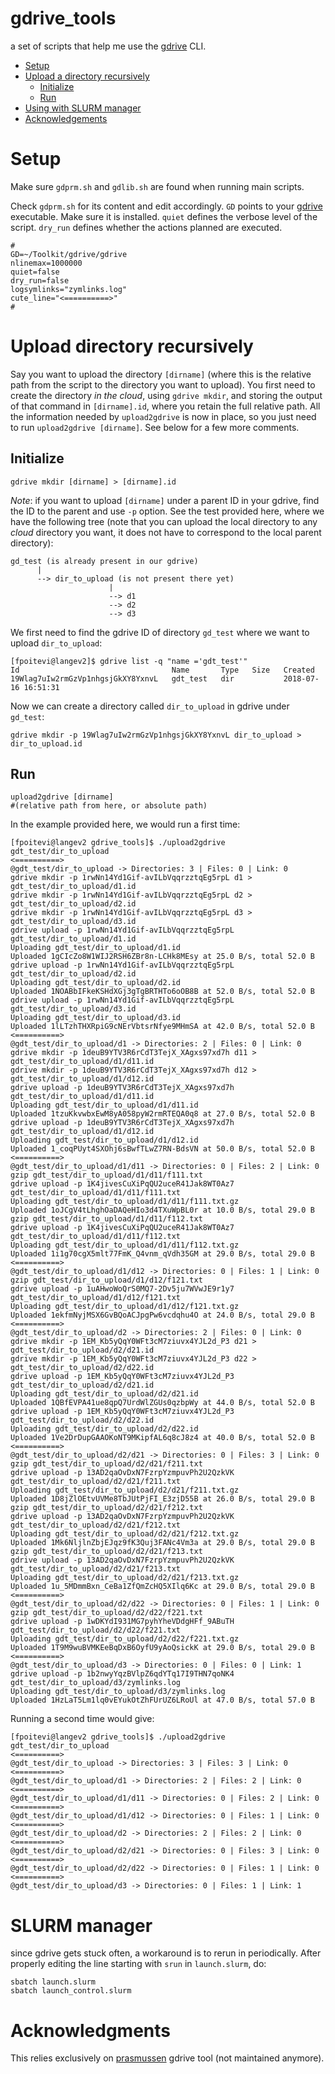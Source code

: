 # gdrive_tools
a set of scripts that help me use the [gdrive](https://github.com/prasmussen/gdrive) CLI.

* [Setup](#setup)
* [Upload a directory recursively](#upload)
  * [Initialize](#upload_init)
  * [Run](#upload_run)
* [Using with SLURM manager](#slurm)
* [Acknowledgements](#acknowledgements)

# Setup <a id='setup'></a>
Make sure `gdprm.sh` and `gdlib.sh` are found when running main scripts.

Check `gdprm.sh` for its content and edit accordingly. `GD` points to your [gdrive](https://github.com/prasmussen/gdrive) executable. Make sure it is installed. `quiet` defines the verbose level of the script. `dry_run` defines whether the actions planned are executed. 
```#!/bin/bash
# 
GD=~/Toolkit/gdrive/gdrive
nlinemax=1000000
quiet=false
dry_run=false
logsymlinks="zymlinks.log"
cute_line="<==========>"
#
```

# Upload directory recursively <a id='upload'></a>

Say you want to upload the directory `[dirname]` (where this is the relative path from the script to the directory you want to upload). You first need to create the directory *in the cloud*, using `gdrive mkdir`, and storing the output of that command in `[dirname].id`, where you retain the full relative path. All the information needed by `upload2gdrive` is now in place, so you just need to run `upload2gdrive [dirname]`. See below for a few more comments.

## Initialize <a id='upload_init'></a>
```
gdrive mkdir [dirname] > [dirname].id
```
*Note*: if you want to upload `[dirname]` under a parent ID in your gdrive, find the ID to the parent and use `-p` option. See the test provided here, where we have the following tree (note that you can upload the local directory to any *cloud* directory you want, it does not have to correspond to the local parent directory):
```
gd_test (is already present in our gdrive)
      |
      --> dir_to_upload (is not present there yet)
                      |
                      --> d1
                      --> d2
                      --> d3
``` 
We first need to find the gdrive ID of directory `gd_test` where we want to upload `dir_to_upload`:
```
[fpoitevi@langev2]$ gdrive list -q "name ='gdt_test'"
Id                                  Name       Type   Size   Created
19Wlag7uIw2rmGzVp1nhgsjGkXY8YxnvL   gdt_test   dir           2018-07-16 16:51:31
```
Now we can create a directory called `dir_to_upload` in gdrive under `gd_test`:
```
gdrive mkdir -p 19Wlag7uIw2rmGzVp1nhgsjGkXY8YxnvL dir_to_upload > dir_to_upload.id
```

## Run <a id='upload_run'></a>
```
upload2gdrive [dirname] 
#(relative path from here, or absolute path)
```

In the example provided here, we would run a first time:
```
[fpoitevi@langev2 gdrive_tools]$ ./upload2gdrive gdt_test/dir_to_upload
<==========>
@gdt_test/dir_to_upload -> Directories: 3 | Files: 0 | Link: 0
gdrive mkdir -p 1rwNn14Yd1Gif-avILbVqqrzztqEg5rpL d1 > gdt_test/dir_to_upload/d1.id
gdrive mkdir -p 1rwNn14Yd1Gif-avILbVqqrzztqEg5rpL d2 > gdt_test/dir_to_upload/d2.id
gdrive mkdir -p 1rwNn14Yd1Gif-avILbVqqrzztqEg5rpL d3 > gdt_test/dir_to_upload/d3.id
gdrive upload -p 1rwNn14Yd1Gif-avILbVqqrzztqEg5rpL gdt_test/dir_to_upload/d1.id
Uploading gdt_test/dir_to_upload/d1.id
Uploaded 1gCIcZo8W1WIJ2RSH6ZBr8n-LCHk8MEsy at 25.0 B/s, total 52.0 B
gdrive upload -p 1rwNn14Yd1Gif-avILbVqqrzztqEg5rpL gdt_test/dir_to_upload/d2.id
Uploading gdt_test/dir_to_upload/d2.id
Uploaded 1NOABbIFkeKSHdXGj3gTgBRTHTo6oOB8B at 52.0 B/s, total 52.0 B
gdrive upload -p 1rwNn14Yd1Gif-avILbVqqrzztqEg5rpL gdt_test/dir_to_upload/d3.id
Uploading gdt_test/dir_to_upload/d3.id
Uploaded 1lLTzhTHXRpiG9cNErVbtsrNfye9MHmSA at 42.0 B/s, total 52.0 B
<==========>
@gdt_test/dir_to_upload/d1 -> Directories: 2 | Files: 0 | Link: 0
gdrive mkdir -p 1deuB9YTV3R6rCdT3TejX_XAgxs97xd7h d11 > gdt_test/dir_to_upload/d1/d11.id
gdrive mkdir -p 1deuB9YTV3R6rCdT3TejX_XAgxs97xd7h d12 > gdt_test/dir_to_upload/d1/d12.id
gdrive upload -p 1deuB9YTV3R6rCdT3TejX_XAgxs97xd7h gdt_test/dir_to_upload/d1/d11.id
Uploading gdt_test/dir_to_upload/d1/d11.id
Uploaded 1tzuKkvwbxEwM8yA058pyW2rmRTEQA0q8 at 27.0 B/s, total 52.0 B
gdrive upload -p 1deuB9YTV3R6rCdT3TejX_XAgxs97xd7h gdt_test/dir_to_upload/d1/d12.id
Uploading gdt_test/dir_to_upload/d1/d12.id
Uploaded 1_coqPUyt4SXOhj6sBwfTLwZ7RN-BdsVN at 50.0 B/s, total 52.0 B
<==========>
@gdt_test/dir_to_upload/d1/d11 -> Directories: 0 | Files: 2 | Link: 0
gzip gdt_test/dir_to_upload/d1/d11/f111.txt
gdrive upload -p 1K4jivesCuXiPqQU2uceR41Jak8WT0Az7 gdt_test/dir_to_upload/d1/d11/f111.txt
Uploading gdt_test/dir_to_upload/d1/d11/f111.txt.gz
Uploaded 1oJCgV4tLhghOaDAQeHIo3d4TXuWpBL0r at 10.0 B/s, total 29.0 B
gzip gdt_test/dir_to_upload/d1/d11/f112.txt
gdrive upload -p 1K4jivesCuXiPqQU2uceR41Jak8WT0Az7 gdt_test/dir_to_upload/d1/d11/f112.txt
Uploading gdt_test/dir_to_upload/d1/d11/f112.txt.gz
Uploaded 1i1g70cgX5mlt77FmK_Q4vnm_qVdh35GM at 29.0 B/s, total 29.0 B
<==========>
@gdt_test/dir_to_upload/d1/d12 -> Directories: 0 | Files: 1 | Link: 0
gzip gdt_test/dir_to_upload/d1/d12/f121.txt
gdrive upload -p 1uAHwoWoQrS0MQ7-2Dv5ju7WVwJE9r1y7 gdt_test/dir_to_upload/d1/d12/f121.txt
Uploading gdt_test/dir_to_upload/d1/d12/f121.txt.gz
Uploaded 1ekfmNyjMSX6GvBQoACJpgPw6vcdqhu4O at 24.0 B/s, total 29.0 B
<==========>
@gdt_test/dir_to_upload/d2 -> Directories: 2 | Files: 0 | Link: 0
gdrive mkdir -p 1EM_Kb5yQqY0WFt3cM7ziuvx4YJL2d_P3 d21 > gdt_test/dir_to_upload/d2/d21.id
gdrive mkdir -p 1EM_Kb5yQqY0WFt3cM7ziuvx4YJL2d_P3 d22 > gdt_test/dir_to_upload/d2/d22.id
gdrive upload -p 1EM_Kb5yQqY0WFt3cM7ziuvx4YJL2d_P3 gdt_test/dir_to_upload/d2/d21.id
Uploading gdt_test/dir_to_upload/d2/d21.id
Uploaded 1QBfEVPA41ue8qpQ7UrdWlZGUs0qzbpWy at 44.0 B/s, total 52.0 B
gdrive upload -p 1EM_Kb5yQqY0WFt3cM7ziuvx4YJL2d_P3 gdt_test/dir_to_upload/d2/d22.id
Uploading gdt_test/dir_to_upload/d2/d22.id
Uploaded 1Ve2DrDupGAAOKoNT9MKipfAL6q8cJ8z4 at 40.0 B/s, total 52.0 B
<==========>
@gdt_test/dir_to_upload/d2/d21 -> Directories: 0 | Files: 3 | Link: 0
gzip gdt_test/dir_to_upload/d2/d21/f211.txt
gdrive upload -p 13AD2qaOvDxN7FzrpYzmpuvPh2U2QzkVK gdt_test/dir_to_upload/d2/d21/f211.txt
Uploading gdt_test/dir_to_upload/d2/d21/f211.txt.gz
Uploaded 1D8jZlOEtvUVMe8TbJUtPjFI_E3zjD55B at 26.0 B/s, total 29.0 B
gzip gdt_test/dir_to_upload/d2/d21/f212.txt
gdrive upload -p 13AD2qaOvDxN7FzrpYzmpuvPh2U2QzkVK gdt_test/dir_to_upload/d2/d21/f212.txt
Uploading gdt_test/dir_to_upload/d2/d21/f212.txt.gz
Uploaded 1Mk6NljlnZbjEJqz9fK3Quj3FANc4Vm3a at 29.0 B/s, total 29.0 B
gzip gdt_test/dir_to_upload/d2/d21/f213.txt
gdrive upload -p 13AD2qaOvDxN7FzrpYzmpuvPh2U2QzkVK gdt_test/dir_to_upload/d2/d21/f213.txt
Uploading gdt_test/dir_to_upload/d2/d21/f213.txt.gz
Uploaded 1u_5MDmmBxn_CeBa1ZfQmZcHQ5XIlq6Kc at 29.0 B/s, total 29.0 B
<==========>
@gdt_test/dir_to_upload/d2/d22 -> Directories: 0 | Files: 1 | Link: 0
gzip gdt_test/dir_to_upload/d2/d22/f221.txt
gdrive upload -p 1wDKYdI931MG7pyhYheVDdgHFf_9ABuTH gdt_test/dir_to_upload/d2/d22/f221.txt
Uploading gdt_test/dir_to_upload/d2/d22/f221.txt.gz
Uploaded 1T9M9wuBVMKEeBqDxB6OyfU9yAoQsickK at 29.0 B/s, total 29.0 B
<==========>
@gdt_test/dir_to_upload/d3 -> Directories: 0 | Files: 0 | Link: 1
gdrive upload -p 1b2nwyYqzBVlpZ6qdYTq17I9THN7qoNK4 gdt_test/dir_to_upload/d3/zymlinks.log
Uploading gdt_test/dir_to_upload/d3/zymlinks.log
Uploaded 1HzLaT5Lm1lq0vEYukOtZhFUrUZ6LRoUl at 47.0 B/s, total 57.0 B
```

Running a second time would give:
```
[fpoitevi@langev2 gdrive_tools]$ ./upload2gdrive gdt_test/dir_to_upload
<==========>
@gdt_test/dir_to_upload -> Directories: 3 | Files: 3 | Link: 0
<==========>
@gdt_test/dir_to_upload/d1 -> Directories: 2 | Files: 2 | Link: 0
<==========>
@gdt_test/dir_to_upload/d1/d11 -> Directories: 0 | Files: 2 | Link: 0
<==========>
@gdt_test/dir_to_upload/d1/d12 -> Directories: 0 | Files: 1 | Link: 0
<==========>
@gdt_test/dir_to_upload/d2 -> Directories: 2 | Files: 2 | Link: 0
<==========>
@gdt_test/dir_to_upload/d2/d21 -> Directories: 0 | Files: 3 | Link: 0
<==========>
@gdt_test/dir_to_upload/d2/d22 -> Directories: 0 | Files: 1 | Link: 0
<==========>
@gdt_test/dir_to_upload/d3 -> Directories: 0 | Files: 1 | Link: 1
```

# SLURM manager <a id='slurm'></a>
since gdrive gets stuck often, a workaround is to rerun in periodically. After properly editing the line starting with `srun` in `launch.slurm`, do:
```
sbatch launch.slurm
sbatch launch_control.slurm
```

# Acknowledgments <a id='acknowledgements'></a>

This relies exclusively on [prasmussen](https://github.com/prasmussen/gdrive) gdrive tool (not maintained anymore).
